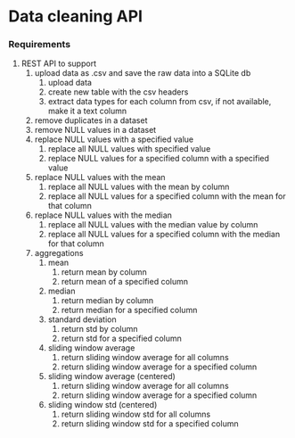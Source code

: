 # Data cleaning API

### Requirements 
1. REST API to support
   1. upload data as .csv and save the raw data into a SQLite db
      1. upload data 
      2. create new table with the csv headers 
      3. extract data types for each column from csv, if not available, make it a text column
   2. remove duplicates in a dataset
   3. remove NULL values in a dataset 
   4. replace NULL values with a specified value
      1. replace all NULL values with specified value 
      2. replace NULL values for a specified column with a specified value
   5. replace NULL values with the mean
      1. replace all NULL values with the mean by column
      2. replace all NULL values for a specified column with the mean for that column
   6. replace NULL values with the median
      1. replace all NULL values with the median value by column 
      2. replace all NULL values for a specified column with the median for that column
   7. aggregations 
      1. mean
         1. return mean by column 
         2. return mean of a specified column
      2. median 
         1. return median by column 
         2. return median for a specified column
      3. standard deviation 
         1. return std by column 
         2. return std for a specified column 
      4. sliding window average 
         1. return sliding window average for all columns
         2. return sliding window average for a specified column
      5. sliding window average (centered)
         1. return sliding window average for all columns
         2. return sliding window average for a specified column
      6. sliding window std (centered)
         1. return sliding window std for all columns
         2. return sliding window std for a specified column